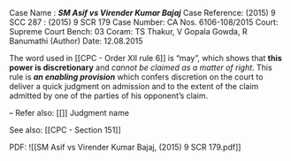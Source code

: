 Case Name : ***SM Asif vs Virender Kumar Bajaj***
Case Reference: (2015) 9 SCC 287 : (2015) 9 SCR 179
Case Number: CA Nos. 6106-108/2015
Court: Supreme Court
Bench: 03
Coram: TS Thakur, V Gopala Gowda, R Banumathi (Author)
Date: 12.08.2015

The word used in [[CPC - Order XII rule 6]] is “may”, which shows that **this power is discretionary** and *cannot be claimed as a matter of right*. This rule is ***an enabling provision*** which confers discretion on the court to deliver a quick judgment on admission and to the extent of the claim admitted by one of the parties of his opponent’s claim.

–
Refer also:
[[]]
Judgment name

See also:
[[CPC - Section 151]]

PDF:
![[SM Asif vs Virender Kumar Bajaj, (2015) 9 SCR 179.pdf]]